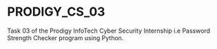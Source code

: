 # PRODIGY_CS_03
Task 03 of the Prodigy InfoTech Cyber Security Internship i.e Password Strength Checker program using Python.
